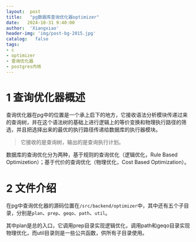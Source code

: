 ```yaml
---
layout:  post
title:   "pg数据库查询优化器optimizer"
date:   2024-10-31 9:40:00
author:  'Xiangxiao'
header-img: 'img/post-bg-2015.jpg'
catalog:   false
tags:
- c
- optimizer
- 查询优化器
- postgres内核
---
```


# 1 查询优化器概述
查询优化器在pg中的位置是一个承上启下的地方，它接收语法分析模块传递过来的查询树，并在这个语法树的基础上进行逻辑上的等价变换和物理执行路径的筛选，并且把选择出来的最优的执行路径传递给数据库的执行器模块。

> 它接收的是查询树，输出的是查询执行计划。

数据库的查询优化分为两种，基于规则的查询优化（逻辑优化，Rule Based Optimizetion）；基于代价的查询优化（物理优化，Cost Based Optimization）。

# 2 文件介绍
在pg中查询优化器的源码位置在`/src/backend/optimizer`中，其中还有五个子目录，分别是`plan`、`prep`、`geqo`、`path`、`util`。

其中plan是总的入口，它调用prep目录实现逻辑优化，调用path和geqo目录实现物理优化，而util目录则是一些公共函数，供所有子目录使用。

